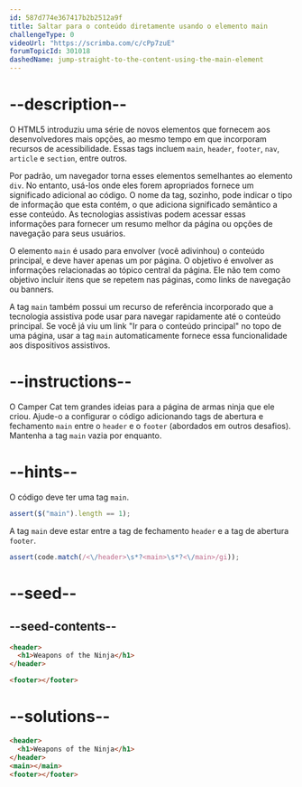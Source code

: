 ```yaml
---
id: 587d774e367417b2b2512a9f
title: Saltar para o conteúdo diretamente usando o elemento main
challengeType: 0
videoUrl: "https://scrimba.com/c/cPp7zuE"
forumTopicId: 301018
dashedName: jump-straight-to-the-content-using-the-main-element
---
```


# --description--

O HTML5 introduziu uma série de novos elementos que fornecem aos desenvolvedores mais opções, ao mesmo tempo em que incorporam recursos de acessibilidade. Essas tags incluem `main`, `header`, `footer`, `nav`, `article` e `section`, entre outros.

Por padrão, um navegador torna esses elementos semelhantes ao elemento `div`. No entanto, usá-los onde eles forem apropriados fornece um significado adicional ao código. O nome da tag, sozinho, pode indicar o tipo de informação que esta contém, o que adiciona significado semântico a esse conteúdo. As tecnologias assistivas podem acessar essas informações para fornecer um resumo melhor da página ou opções de navegação para seus usuários.

O elemento `main` é usado para envolver (você adivinhou) o conteúdo principal, e deve haver apenas um por página. O objetivo é envolver as informações relacionadas ao tópico central da página. Ele não tem como objetivo incluir itens que se repetem nas páginas, como links de navegação ou banners.

A tag `main` também possui um recurso de referência incorporado que a tecnologia assistiva pode usar para navegar rapidamente até o conteúdo principal. Se você já viu um link "Ir para o conteúdo principal" no topo de uma página, usar a tag `main` automaticamente fornece essa funcionalidade aos dispositivos assistivos.

# --instructions--

O Camper Cat tem grandes ideias para a página de armas ninja que ele criou. Ajude-o a configurar o código adicionando tags de abertura e fechamento `main` entre o `header` e o `footer` (abordados em outros desafios). Mantenha a tag `main` vazia por enquanto.

# --hints--

O código deve ter uma tag `main`.

```js
assert($("main").length == 1);
```

A tag `main` deve estar entre a tag de fechamento `header` e a tag de abertura `footer`.

```js
assert(code.match(/<\/header>\s*?<main>\s*?<\/main>/gi));
```

# --seed--

## --seed-contents--

```html
<header>
  <h1>Weapons of the Ninja</h1>
</header>

<footer></footer>
```

# --solutions--

```html
<header>
  <h1>Weapons of the Ninja</h1>
</header>
<main></main>
<footer></footer>
```
